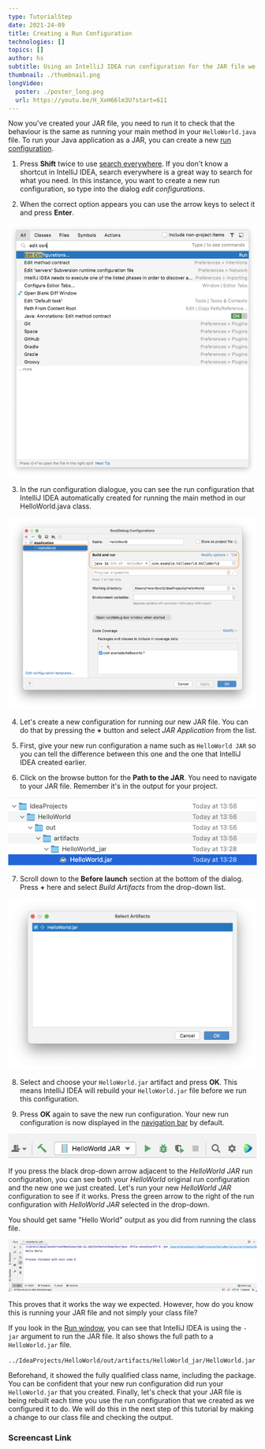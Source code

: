 ```yaml
---
type: TutorialStep
date: 2021-24-09
title: Creating a Run Configuration
technologies: []
topics: []
author: hs
subtitle: Using an IntelliJ IDEA run configuration for the JAR file we created.
thumbnail: ./thumbnail.png
longVideo:
  poster: ./poster_long.png
  url: https://youtu.be/H_XxH66lm3U?start=611
---
```


Now you've created your JAR file, you need to run it to check that the behaviour is the same as running your main method in your `HelloWorld.java` file. To run your Java application as a JAR, you can create a new [run configuration](https://www.jetbrains.com/help/idea/run-debug-configuration.html). 

1) Press **Shift** twice to use [search everywhere](https://www.jetbrains.com/idea/guide/tips/search-everywhere/). If you don't know a shortcut in IntelliJ IDEA, search everywhere is a great way to search for what you need. In this instance, you want to create a new run configuration, so type into the dialog _edit configurations_.


2) When the correct option appears you can use the arrow keys to select it and press **Enter**. 

 ![Searching for edit configurations in search everywhere](edit-config-search-everywhere.png)

3) In the run configuration dialogue, you can see the run configuration that IntelliJ IDEA automatically created for running the main method in our HelloWorld.java class. 

![Run configuration for HelloWorld.java](class-run-configuration.png)

4) Let's create a new configuration for running our new JAR file. You can do that by pressing the **+** button and select _JAR Application_ from the list.


5) First, give your new run configuration a name such as `HelloWorld JAR` so you can tell the difference between this one and the one that IntelliJ IDEA created earlier. 


6) Click on the browse button for the **Path to the JAR**. You need to navigate to your JAR file. Remember it's in the output for your project. 

![Path to JAR file](path-to-jar.png)

7) Scroll down to the **Before launch** section at the bottom of the dialog. Press **+** here and select _Build Artifacts_ from the drop-down list.

 ![Select artifacts](select-artifacts.png)

8) Select and choose your `HelloWorld.jar` artifact and press **OK**. This means IntelliJ IDEA will rebuild your `HelloWorld.jar` file before we run this configuration. 


9) Press **OK** again to save the new run configuration. Your new run configuration is now displayed in the [navigation bar](https://www.jetbrains.com/help/idea/run-debug-configuration.html) by default.

![New JAR run configuration in the navigation bar](new-run-config-nav-bar.png)

If you press the black drop-down arrow adjacent to the _HelloWorld JAR_ run configuration, you can see both your _HelloWorld_ original run configuration and the new one we just created. Let's run your new _HelloWorld JAR_ configuration to see if it works. Press the green arrow to the right of the run configuration with _HelloWorld JAR_ selected in the drop-down. 

You should get same "Hello World" output as you did from running the class file.

![Run window from the JAR file](run-output-with-jar.png)

This proves that it works the way we expected. However, how do you know this is running your JAR file and not simply your class file? 

If you look in the [Run window](https://www.jetbrains.com/help/idea/run-tool-window.html), you can see that IntelliJ IDEA is using the `-jar` argument to run the JAR file. It also shows the full path to a `HelloWorld.jar` file.

`../IdeaProjects/HelloWorld/out/artifacts/HelloWorld_jar/HelloWorld.jar`

Beforehand, it showed the fully qualified class name, including the package. You can be confident that your new run configuration did run your `HelloWorld.jar` that you created. Finally, let's check that your JAR file is being rebuilt each time you use the run configuration that we created as we configured it to do. We will do this in the next step of this tutorial by making a change to our class file and checking the output.


### Screencast Link